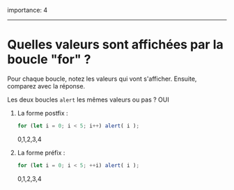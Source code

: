 importance: 4

---

# Quelles valeurs sont affichées par la boucle "for" ?

Pour chaque boucle, notez les valeurs qui vont s'afficher. Ensuite, comparez avec la réponse.

Les deux boucles `alert` les mêmes valeurs ou pas ? OUI

1. La forme postfix :

    ```js
    for (let i = 0; i < 5; i++) alert( i );
    ```
    0,1,2,3,4
2. La forme préfix :

    ```js
    for (let i = 0; i < 5; ++i) alert( i );
    ```
    0,1,2,3,4
